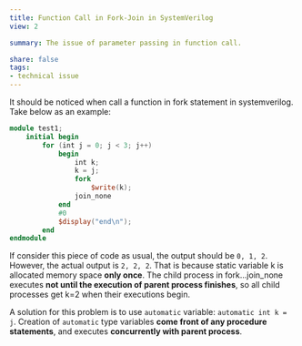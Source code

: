 ```yaml
---
title: Function Call in Fork-Join in SystemVerilog
view: 2

summary: The issue of parameter passing in function call.

share: false
tags:
- technical issue
---
```

It should be noticed when call a function in fork statement in systemverilog. Take below as an example:
```verilog
module test1;
    initial begin
        for (int j = 0; j < 3; j++)
            begin
                int k;
                k = j;
                fork
                    $write(k);
                join_none
            end
            #0
            $display("end\n");
        end
endmodule
```
If consider this piece of code as usual, the output should be `0, 1, 2`. However, the actual output is `2, 2, 2`. That is because static variable k is allocated memory space **only once**. The child process in fork...join_none executes **not until the execution of parent process finishes**, so all child processes get k=2 when their executions begin.

A solution for this problem is to use `automatic` variable: `automatic int k = j`. Creation of `automatic` type variables **come front of any procedure statements**, and executes **concurrently with parent process**.